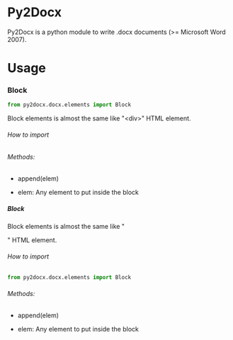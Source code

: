 Py2Docx
=======

Py2Docx is a python module to write .docx documents (>= Microsoft Word 2007).

# Usage

### Block
```python
from py2docx.docx.elements import Block
```

Block elements is almost the same like "\<div\>" HTML element.

###### How to import

###### Methods:
- append(elem)

* elem: Any element to put inside the block


##### Block

Block elements is almost the same like "<div>" HTML element.

###### How to import
```python
from py2docx.docx.elements import Block
```

###### Methods:
- append(elem)

* elem: Any element to put inside the block
